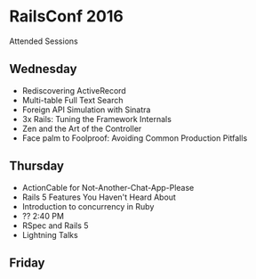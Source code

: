 # RailsConf 2016
Attended Sessions


## Wednesday
- Rediscovering ActiveRecord
- Multi-table Full Text Search
- Foreign API Simulation with Sinatra
- 3x Rails: Tuning the Framework Internals
- Zen and the Art of the Controller  
- Face palm to Foolproof: Avoiding Common Production Pitfalls


## Thursday
- ActionCable for Not-Another-Chat-App-Please  
- Rails 5 Features You Haven't Heard About
- Introduction to concurrency in Ruby  
- ?? 2:40 PM
- RSpec and Rails 5
- Lightning Talks


## Friday
